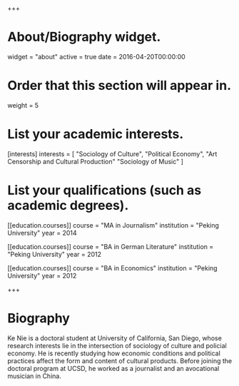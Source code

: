 +++
# About/Biography widget.
widget = "about"
active = true
date = 2016-04-20T00:00:00

# Order that this section will appear in.
weight = 5

# List your academic interests.
[interests]
  interests = [
    "Sociology of Culture",
    "Political Economy",
    "Art Censorship and Cultural Production"
    "Sociology of Music"
  ]

# List your qualifications (such as academic degrees).
[[education.courses]]
  course = "MA in Journalism"
  institution = "Peking University"
  year = 2014

[[education.courses]]
  course = "BA in German Literature"
  institution = "Peking University"
  year = 2012

[[education.courses]]
  course = "BA in Economics"
  institution = "Peking University"
  year = 2012
 
+++

# Biography

Ke Nie is a doctoral student at University of California, San Diego, whose research interests lie in the intersection of sociology of culture and policial economy. He is recently studying how economic conditions and political practices affect the form and content of cultural products. Before joining the doctoral program at UCSD, he worked as a journalist and an avocational musician in China.

